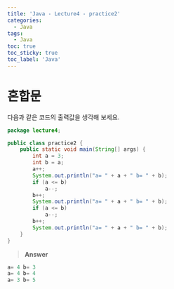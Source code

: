 ```yaml
---
title: 'Java - Lecture4 - practice2'
categories:
  - Java
tags:
  - Java
toc: true
toc_sticky: true
toc_label: 'Java'
---
```


# 혼합문

다음과 같은 코드의 출력값을 생각해 보세요.

```java
package lecture4;

public class practice2 {
	public static void main(String[] args) {
		int a = 3;
		int b = a;
		a++;
		System.out.println("a= " + a + " b= " + b);
		if (a <= b)
			a--;
		b++;
		System.out.println("a= " + a + " b= " + b);
		if (a <= b)
			a--;
		b++;
		System.out.println("a= " + a + " b= " + b);
	}
}
```

> **Answer**

```java
a= 4 b= 3
a= 4 b= 4
a= 3 b= 5
```
